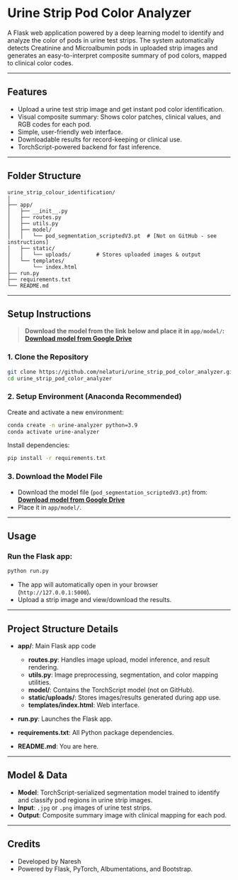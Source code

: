 
# Urine Strip Pod Color Analyzer

A Flask web application powered by a deep learning model to identify and analyze the color of pods in urine test strips. The system automatically detects Creatinine and Microalbumin pods in uploaded strip images and generates an easy-to-interpret composite summary of pod colors, mapped to clinical color codes.

---

## Features

- Upload a urine test strip image and get instant pod color identification.
- Visual composite summary: Shows color patches, clinical values, and RGB codes for each pod.
- Simple, user-friendly web interface.
- Downloadable results for record-keeping or clinical use.
- TorchScript-powered backend for fast inference.

---

## Folder Structure

```
urine_strip_colour_identification/
│
├── app/
│   ├── __init__.py
│   ├── routes.py
│   ├── utils.py
│   ├── model/
│   │   └── pod_segmentation_scriptedV3.pt  # [Not on GitHub - see instructions]
│   ├── static/
│   │   └── uploads/        # Stores uploaded images & output
│   └── templates/
│       └── index.html
├── run.py
├── requirements.txt
└── README.md
```

---

## **Setup Instructions**

> **Download the model from the link below and place it in `app/model/`:**  
> **[Download model from Google Drive](https://drive.google.com/file/d/1Y_hBEldKNbi-UdaIAgdm8SsfBqNoScO-/view?usp=drive_link)**

### 1. Clone the Repository

```bash
git clone https://github.com/nelaturi/urine_strip_pod_color_analyzer.git
cd urine_strip_pod_color_analyzer
```

### 2. Setup Environment (Anaconda Recommended)

Create and activate a new environment:
```bash
conda create -n urine-analyzer python=3.9
conda activate urine-analyzer
```

Install dependencies:
```bash
pip install -r requirements.txt
```

### 3. Download the Model File

- Download the model file (`pod_segmentation_scriptedV3.pt`) from:  
  **[Download model from Google Drive](https://drive.google.com/file/d/1Y_hBEldKNbi-UdaIAgdm8SsfBqNoScO-/view?usp=drive_link)**
- Place it in `app/model/`.

---

## **Usage**

### Run the Flask app:

```bash
python run.py
```

- The app will automatically open in your browser (`http://127.0.0.1:5000`).
- Upload a strip image and view/download the results.

---

## **Project Structure Details**

- **app/**: Main Flask app code
  - **routes.py**: Handles image upload, model inference, and result rendering.
  - **utils.py**: Image preprocessing, segmentation, and color mapping utilities.
  - **model/**: Contains the TorchScript model (not on GitHub).
  - **static/uploads/**: Stores images/results generated during app use.
  - **templates/index.html**: Web interface.

- **run.py**: Launches the Flask app.
- **requirements.txt**: All Python package dependencies.
- **README.md**: You are here.

---

## **Model & Data**

- **Model**: TorchScript-serialized segmentation model trained to identify and classify pod regions in urine strip images.
- **Input**: `.jpg` or `.png` images of urine test strips.
- **Output**: Composite summary image with clinical mapping for each pod.

---


## **Credits**

- Developed by Naresh
- Powered by Flask, PyTorch, Albumentations, and Bootstrap.

